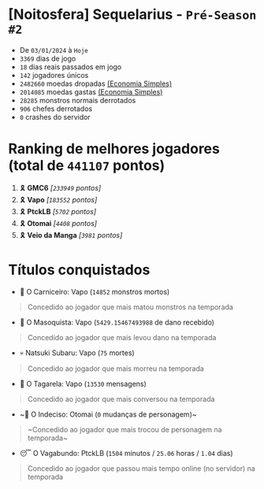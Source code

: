 # [Noitosfera] Sequelarius - `Pré-Season #2`
- De `03/01/2024` à `Hoje`
- `3369` dias de jogo
- `18` dias reais passados em jogo
- `142` jogadores únicos
- `2482660` moedas dropadas [(Economia Simples)](https://github.com/otomay/Economia-Simples)
- `2014085` moedas gastas [(Economia Simples)](https://github.com/otomay/Economia-Simples)
- `28285` monstros normais derrotados
- `906` chefes derrotados
- `0` crashes do servidor

# Ranking de melhores jogadores (total de `441107` pontos)
1. 🎗️ **GMC6** *[`233949` pontos]*
2. 🎗️ **Vapo** *[`183552` pontos]*
3. 🎗️ **PtckLB** *[`5702` pontos]*
4. 🎗️ **Otomai** *[`4408` pontos]*
5. 🎗️ **Veio da Manga** *[`3981` pontos]*

# Títulos conquistados
- 👹 O Carniceiro: Vapo (`14852` monstros mortos)
> Concedido ao jogador que mais matou monstros na temporada
- 🥵 O Masoquista: Vapo (`5429.15467493988` de dano recebido)
> Concedido ao jogador que mais levou dano na temporada
- 💀 Natsuki Subaru: Vapo (`75` mortes)
> Concedido ao jogador que mais morreu na temporada
- 🦜 O Tagarela: Vapo (`13530` mensagens)
> Concedido ao jogador que mais conversou na temporada
- ~🤔 O Indeciso: Otomai (`0` mudanças de personagem)~
> ~Concedido ao jogador que mais trocou de personagem na temporada~
- 😴 O Vagabundo: PtckLB (`1504` minutos / `25.06` horas / `1.04` dias)
> Concedido ao jogador que passou mais tempo online (no servidor) na temporada

